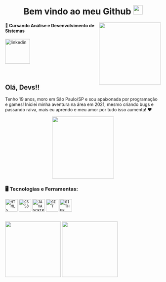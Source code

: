 <h1 align=center> Bem vindo ao meu Github <img src="https://i.pinimg.com/originals/8e/08/b9/8e08b9961b83aa4228c6ede7f4607287.gif" height="30px"> </h1> 

<img align=right src="https://i.pinimg.com/originals/28/0a/05/280a05c05fa4cd05717a9256d661f425.gif" height="200px">

<div dsplay="inline-block">
    <h4>
      📓 Cursando Análise e Desenvolvimento de Sistemas <br>
  </h4>
  <a href="https://www.linkedin.com/in/geovanna-fernandes-dev/">
    <img width="80px" src="https://i.ibb.co/RyZx12b/linkedin.png" alt="linkedin" style="vertical-align:top;">
  </a>
</div>
  
</br>
</br>

## Olá, Devs!!
Tenho 19 anos, moro em São Paulo/SP e sou apaixonada por programação e games! Iniciei minha aventura na área em 2021, mesmo criando bugs e passando raiva, mais eu aprendo e meu amor por tudo isso aumenta!  ❤


<p align="center">
  <img src="https://tenor.com/bzqCi.gif" width="200">
</p>

### 🖥️ Tecnologias e Ferramentas: 
<code><img width="40px" src="https://cdn.jsdelivr.net/gh/devicons/devicon/icons/html5/html5-original-wordmark.svg" title = "HTML5"/></code>
<code><img width="40px" src="https://cdn.jsdelivr.net/gh/devicons/devicon/icons/css3/css3-original-wordmark.svg" title = "CSS3"/></code>
<code><img width="40px" src="https://cdn.jsdelivr.net/gh/devicons/devicon/icons/javascript/javascript-original.svg" title = "JAVASCRIPT"/></code>
<code><img width="40px" src="https://cdn.jsdelivr.net/gh/devicons/devicon/icons/git/git-original.svg" title = "GIT"/></code>
<code><img width="40px" src="https://cdn.jsdelivr.net/gh/devicons/devicon/icons/github/github-original.svg" title = "GITHUB"/></code>

##
<div>
<img height="180em" src="https://github-readme-stats.vercel.app/api?username=GeoFernandes&show_icons=true&theme=tokyonight">
<img height="180em" src="https://github-readme-stats.vercel.app/api/top-langs/?username=GeoFernandes&layout=compact&theme=tokyonight">
</div>


 

